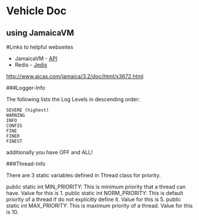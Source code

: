 # Vehicle Doc
## using JamaicaVM

#Links to helpful webseites

* JamaicaVM - [API](http://www.aicas.com/jamaica/8.2/doc/jamaica_api/index.html)
* Redis - [Jedis](https://www.javadoc.io/doc/redis.clients/jedis/3.1.0-m1)

http://www.aicas.com/jamaica/3.2/doc/html/x3672.html
 


###Logger-Info


The following lists the Log Levels in descending order:

    SEVERE (highest)
    WARNING
    INFO
    CONFIG
    FINE
    FINER
    FINEST

additionally you have OFF and ALL!


###Thread-Info

There are 3 static variables defined in Thread class for priority.

public static int MIN_PRIORITY: This is minimum priority that a thread can have. Value for this is 1.
public static int NORM_PRIORITY: This is default priority of a thread if do not explicitly define it. Value for this is 5.
public static int MAX_PRIORITY: This is maximum priority of a thread. Value for this is 10.